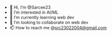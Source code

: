 - 👋 Hi, I’m @Sarcee23
- 👀 I’m interested in AI/ML
- 🌱 I’m currently learning web dev
- 💞️ I’m looking to collaborate on web dev
- 📫 How to reach me @src23022004@gmail.com

<!---
Sarcee23/Sarcee23 is a ✨ special ✨ repository because its `README.md` (this file) appears on your GitHub profile.
You can click the Preview link to take a look at your changes.
--->
